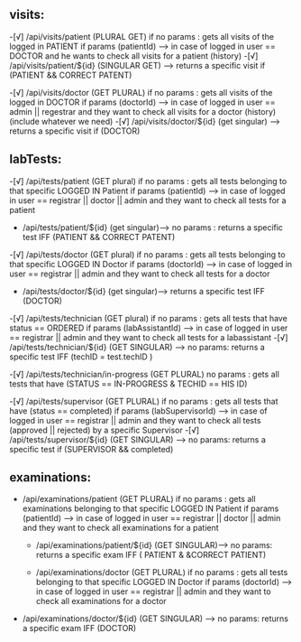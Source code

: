 ## visits: 
-[√] /api/visits/patient (PLURAL GET)
  if no params : gets all visits of the logged in PATIENT
  if params (patientId) --> in case of logged in user == DOCTOR and he wants to check all visits for a patient (history)
-[√] /api/visits/patient/${id} (SINGULAR GET) --> 
  returns a specific visit if (PATIENT && CORRECT PATENT)

-[√] /api/visits/doctor (GET PLURAL)
  if no params : gets all visits of the logged in DOCTOR
  if params (doctorId) --> in case of logged in user == admin || regestrar and they want to check all visits for a doctor (history) (include whatever we need)
  -[√] /api/visits/doctor/${id} (get singular) --> 
  returns a specific visit if (DOCTOR)

## labTests: 
-[√] /api/tests/patient  (GET plural)
  if no params : gets all tests belonging to that specific LOGGED IN Patient
  if params (patientId) --> in case of logged in user == registrar || doctor || admin and they want to check all tests for a patient
  - /api/tests/patient/${id} (get singular)--> 
  no params : returns a specific test IFF (PATIENT && CORRECT PATENT)

-[√] /api/tests/doctor (GET plural)
  if no params : gets all tests belonging to that specific LOGGED IN Doctor
  if params (doctorId) --> in case of logged in user == registrar || admin and they want to check all tests for a doctor
  - /api/tests/doctor/${id} (get singular)--> returns a specific test IFF (DOCTOR)

-[√] /api/tests/technician (GET plural)
  if no params : gets all tests that have status == ORDERED
  if params (labAssistantId) --> in case of logged in user == registrar || admin and they want to check all tests for a labassistant
  -[√] /api/tests/technician/${id} (GET SINGULAR) --> 
  no params: returns a specific test IFF (techID = test.techID ) 

-[√] /api/tests/technician/in-progress (GET PLURAL)
  no params : gets all tests that have (STATUS == IN-PROGRESS & TECHID == HIS ID)

-[√] /api/tests/supervisor (GET PLURAL)
  if no params : gets all tests that have (status == completed)
  if params (labSupervisorId) --> in case of logged in user == registrar || admin and they want to check all tests (approved || rejected) by a specific Supervisor
-[√] /api/tests/supervisor/${id} (GET SINGULAR) --> 
  no params: returns a specific test if (SUPERVISOR && completed)


## examinations: 
- /api/examinations/patient (GET PLURAL)
  if no params : gets all examinations belonging to that specific LOGGED IN Patient
  if params (patientId) --> in case of logged in user == registrar || doctor || admin and they want to check all examinations for a patient
  - /api/examinations/patient/${id} (GET SINGULAR)--> 
  no params: returns a specific exam IFF ( PATIENT & &CORRECT PATIENT)

  - /api/examinations/doctor (GET PLURAL)
  if no params : gets all tests belonging to that specific LOGGED IN Doctor
  if params (doctorId) --> in case of logged in user == registrar || admin and they want to check all examinations for a doctor
- /api/examinations/doctor/${id} (GET SINGULAR) --> 
  no params: returns a specific exam IFF (DOCTOR)

